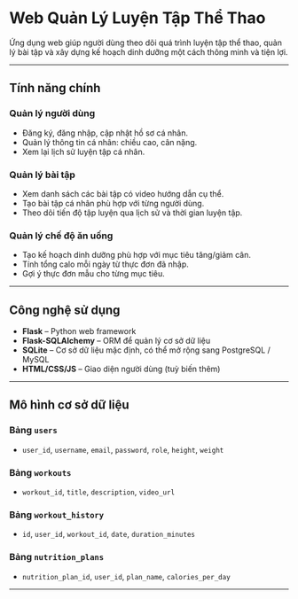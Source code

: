 #  Web Quản Lý Luyện Tập Thể Thao

Ứng dụng web giúp người dùng theo dõi quá trình luyện tập thể thao, quản lý bài tập và xây dựng kế hoạch dinh dưỡng một cách thông minh và tiện lợi.

---

##  Tính năng chính

###  Quản lý người dùng
- Đăng ký, đăng nhập, cập nhật hồ sơ cá nhân.
- Quản lý thông tin cá nhân: chiều cao, cân nặng.
- Xem lại lịch sử luyện tập cá nhân.

###  Quản lý bài tập
- Xem danh sách các bài tập có video hướng dẫn cụ thể.
- Tạo bài tập cá nhân phù hợp với từng người dùng.
- Theo dõi tiến độ tập luyện qua lịch sử và thời gian luyện tập.

###  Quản lý chế độ ăn uống
- Tạo kế hoạch dinh dưỡng phù hợp với mục tiêu tăng/giảm cân.
- Tính tổng calo mỗi ngày từ thực đơn đã nhập.
- Gợi ý thực đơn mẫu cho từng mục tiêu.

---

## Công nghệ sử dụng

- **Flask** – Python web framework
- **Flask-SQLAlchemy** – ORM để quản lý cơ sở dữ liệu
- **SQLite** – Cơ sở dữ liệu mặc định, có thể mở rộng sang PostgreSQL / MySQL
- **HTML/CSS/JS** – Giao diện người dùng (tuỳ biến thêm)

---

##  Mô hình cơ sở dữ liệu

### Bảng `users`
- `user_id`, `username`, `email`, `password`, `role`, `height`, `weight`

### Bảng `workouts`
- `workout_id`, `title`, `description`, `video_url`

### Bảng `workout_history`
- `id`, `user_id`, `workout_id`, `date`, `duration_minutes`

### Bảng `nutrition_plans`
- `nutrition_plan_id`, `user_id`, `plan_name`, `calories_per_day`

---


